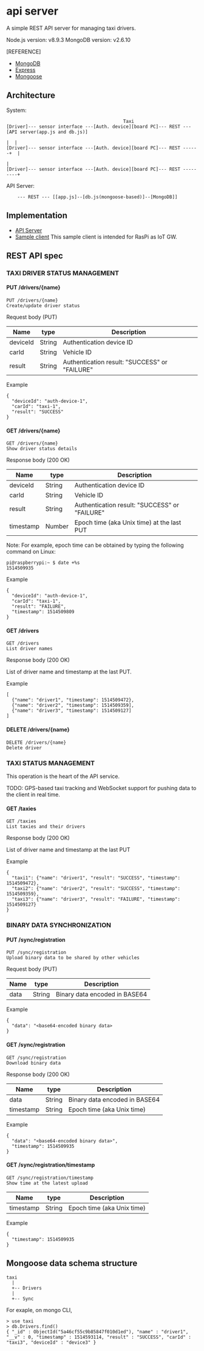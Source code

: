 # api server

A simple REST API server for managing taxi drivers.

Node.js version: v8.9.3
MongoDB version: v2.6.10

[REFERENCE]
- [MongoDB](https://www.mongodb.com/)
- [Express](https://developer.mozilla.org/en-US/docs/Learn/Server-side/Express_Nodejs)
- [Mongoose](http://mongoosejs.com/docs/)

## Architecture

System:
```
                                           Taxi
[Driver]--- sensor interface ---[Auth. device][board PC]--- REST ---[API server(app.js and db.js)]
                                                                       |  |
[Driver]--- sensor interface ---[Auth. device][board PC]--- REST ------+  |
                                                                          |
[Driver]--- sensor interface ---[Auth. device][board PC]--- REST ---------+
```

API Server:
```
    --- REST --- [[app.js]--[db.js(mongoose-based)]--[MongoDB]]
```
## Implementation

- [API Server](./server)
- [Sample client](./client)
This sample client is intended for RasPi as IoT GW.

## REST API spec

### TAXI DRIVER STATUS MANAGEMENT

#### PUT /drivers/{name}
```
PUT /drivers/{name}
Create/update driver status
```
Request body (PUT)

|Name        |type   |Description                                   |
|------------|-------|----------------------------------------------|
|deviceId    |String |Authentication device ID                      |
|carId       |String |Vehicle ID                                    |
|result      |String |Authentication result: "SUCCESS" or "FAILURE" |

Example
```
{
  "deviceId": "auth-device-1",
  "carId": "taxi-1",
  "result": "SUCCESS"
}
```

#### GET /drivers/{name}
```
GET /drivers/{name}
Show driver status details
```
Response body (200 OK)

|Name        |type   |Description                                   |
|------------|-------|----------------------------------------------|
|deviceId    |String |Authentication device ID                      |
|carId       |String |Vehicle ID                                    |
|result      |String |Authentication result: "SUCCESS" or "FAILURE" |
|timestamp   |Number |Epoch time (aka Unix time) at the last PUT    |

Note: For example, epoch time can be obtained by typing the following command on Linux: 
```
pi@raspberrypi:~ $ date +%s
1514509935
```

Example
```
{
  "deviceId": "auth-device-1",
  "carId": "taxi-1",
  "result": "FAILURE",
  "timestamp": 1514509809
}
```

#### GET /drivers
```
GET /drivers
List driver names
```
Response body (200 OK)

List of driver name and timestamp at the last PUT.

Example
```
[
  {"name": "driver1", "timestamp": 1514509472},
  {"name": "driver2", "timestamp": 1514509359],
  {"name": "driver3", "timestamp": 1514509127]
]
```

#### DELETE /drivers/{name}
```
DELETE /drivers/{name}
Delete driver
```

### TAXI STATUS MANAGEMENT

This operation is the heart of the API service.

TODO: GPS-based taxi tracking and WebSocket support for pushing data to the client in real time.

#### GET /taxies
```
GET /taxies
List taxies and their drivers
```
Response body (200 OK)

List of driver name and timestamp at the last PUT

Example
```
{
  "taxi1": {"name": "driver1", "result": "SUCCESS", "timestamp": 1514509472},
  "taxi2": {"name": "driver2", "result": "SUCCESS", "timestamp": 1514509359},
  "taxi3": {"name": "driver3", "result": "FAILURE", "timestamp": 1514509127}
}
```

### BINARY DATA SYNCHRONIZATION

#### PUT /sync/registration
```
PUT /sync/registration
Upload binary data to be shared by other vehicles
```
Request body (PUT)

|Name        |type   |Description                                   |
|------------|-------|----------------------------------------------|
|data        |String |Binary data encoded in BASE64                 |

Example
```
{
  "data": "<base64-encoded binary data>
}
```

#### GET /sync/registration
```
GET /sync/registration
Download binary data
```
Response body (200 OK)

|Name        |type   |Description                                   |
|------------|-------|----------------------------------------------|
|data        |String |Binary data encoded in BASE64                 |
|timestamp   |String |Epoch time (aka Unix time)                    |

Example
```
{
  "data": "<base64-encoded binary data>",
  "timestamp": 1514509935
}
```

#### GET /sync/registration/timestamp
```
GET /sync/registration/timestamp
Show time at the latest upload
```
|Name        |type   |Description                                   |
|------------|-------|----------------------------------------------|
|timestamp   |String |Epoch time (aka Unix time)                    |

Example
```
{
  "timestamp": 1514509935
}
```

## Mongoose data schema structure

```
taxi
  |
  +-- Drivers
  |
  +-- Sync
```

For exaple, on mongo CLI,
```
> use taxi
> db.Drivers.find()
{ "_id" : ObjectId("5a46cf55c9b85847f010d1ed"), "name" : "driver1", "__v" : 0, "timestamp" : 1514593114, "result" : "SUCCESS", "carId" : "taxi3", "deviceId" : "device3" }
```

